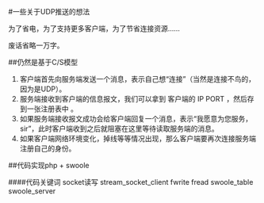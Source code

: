 #一些关于UDP推送的想法

为了省电，为了支持更多客户端，为了节省连接资源……

废话省略一万字。

##仍然是基于C/S模型

1. 客户端首先向服务端发送一个消息，表示自己想“连接”（当然是连接不鸟的，因为是UDP）。
2. 服务端接收到客户端的信息报文，我们可以拿到 客户端的 IP PORT ，然后存到一张注册表中 。
3. 如果服务端接收报文成功会给客户端回复一个消息，表示“我愿意为您服务，sir”，此时客户端收到之后就阻塞在这里等待读取服务端的消息。
4. 如果客户端网络环境变化，掉线等等情况出现，那么客户端要再次连接服务端注册自己的身份。

##代码实现php + swoole

####代码关键词
socket读写 stream_socket_client fwrite fread swoole_table swoole_server